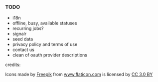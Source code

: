 ### TODO
* i18n
* offline, busy, available statuses
* recurring jobs?
* signalr
* seed data
* privacy policy and terms of use
* contact us
* clean of oauth provider descriptions

credits:
<div>Icons made by <a href="http://www.freepik.com" title="Freepik">Freepik</a> from <a href="https://www.flaticon.com/" title="Flaticon">www.flaticon.com</a> is licensed by <a href="http://creativecommons.org/licenses/by/3.0/" title="Creative Commons BY 3.0" target="_blank">CC 3.0 BY</a></div>